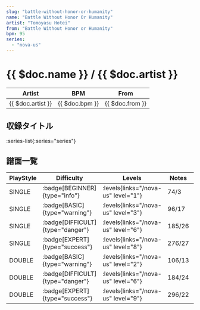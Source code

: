 ```yaml
---
slug: "battle-without-honor-or-humanity"
name: "Battle Without Honor Or Humanity"
artist: "Tomoyasu Hotei"
from: "Battle Without Honor or Humanity"
bpm: 95
series:
  - "nova-us"
---
```


# {{ $doc.name }} / {{ $doc.artist }}

|Artist|BPM|From|
|------|---|----|
|{{ $doc.artist }}|{{ $doc.bpm }}|{{ $doc.from }}|

## 収録タイトル

:series-list{:series="series"}

## 譜面一覧

|PlayStyle|Difficulty|Levels|Notes|Movie|
|---------|----------|------|-----|-----|
|SINGLE| :badge[BEGINNER]{type="info"}| :levels{links="/nova-us" level="1"}|74/3||
|SINGLE| :badge[BASIC]{type="warning"}| :levels{links="/nova-us" level="3"}|96/17||
|SINGLE| :badge[DIFFICULT]{type="danger"}| :levels{links="/nova-us" level="6"}|185/26||
|SINGLE| :badge[EXPERT]{type="success"}| :levels{links="/nova-us" level="8"}|276/27||
|DOUBLE| :badge[BASIC]{type="warning"}| :levels{links="/nova-us" level="2"}|106/13||
|DOUBLE| :badge[DIFFICULT]{type="danger"}| :levels{links="/nova-us" level="6"}|184/24||
|DOUBLE| :badge[EXPERT]{type="success"}| :levels{links="/nova-us" level="9"}|296/22||
